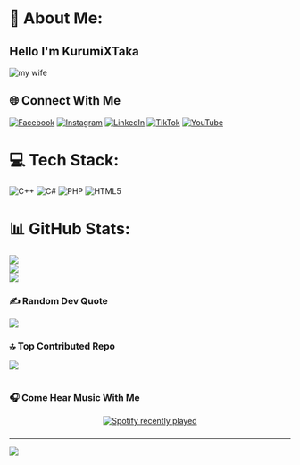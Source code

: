 # 💫 About Me:
## Hello I'm KurumiXTaka<br>

![my wife](img/kurumi.gif)

## 🌐 Connect With Me
[![Facebook](https://img.shields.io/badge/Facebook-%231877F2.svg?logo=Facebook&logoColor=white)](https://facebook.com/kang.kenang.560) [![Instagram](https://img.shields.io/badge/Instagram-%23E4405F.svg?logo=Instagram&logoColor=white)](https://instagram.com/mas.firzasagala) [![LinkedIn](https://img.shields.io/badge/LinkedIn-%230077B5.svg?logo=linkedin&logoColor=white)](https://linkedin.com/in/firza-sagala-169504364) [![TikTok](https://img.shields.io/badge/TikTok-%23000000.svg?logo=TikTok&logoColor=white)](https://tiktok.com/@lmao.banged) [![YouTube](https://img.shields.io/badge/YouTube-%23FF0000.svg?logo=YouTube&logoColor=white)](https://youtube.com/@firzasagala8686) 

# 💻 Tech Stack:
![C++](https://img.shields.io/badge/c++-%2300599C.svg?style=for-the-badge&logo=c%2B%2B&logoColor=white) ![C#](https://img.shields.io/badge/c%23-%23239120.svg?style=for-the-badge&logo=csharp&logoColor=white) ![PHP](https://img.shields.io/badge/php-%23777BB4.svg?style=for-the-badge&logo=php&logoColor=white) ![HTML5](https://img.shields.io/badge/html5-%23E34F26.svg?style=for-the-badge&logo=html5&logoColor=white)
# 📊 GitHub Stats:
![](https://github-readme-stats.vercel.app/api?username=KurumiXTaka&theme=omni&hide_border=false&include_all_commits=false&count_private=false)<br/>
![](https://nirzak-streak-stats.vercel.app/?user=KurumiXTaka&theme=omni&hide_border=false)<br/>
![](https://github-readme-stats.vercel.app/api/top-langs/?username=KurumiXTaka&theme=omni&hide_border=false&include_all_commits=false&count_private=false&layout=compact)

### ✍️ Random Dev Quote
![](https://quotes-github-readme.vercel.app/api?type=horizontal&theme=radical)

### 🔝 Top Contributed Repo
![](https://github-contributor-stats.vercel.app/api?username=KurumiXTaka&limit=5&theme=dark&combine_all_yearly_contributions=true)

#

### 🎧 Come Hear Music With Me
<div align="center">
  <a href="https://open.spotify.com/user/31uowwakej2gs7gslhvpl7qatoum">
    <img src="https://spotify-recently-played-readme.vercel.app/api?user=31uowwakej2gs7gslhvpl7qatoum&count=5" alt="Spotify recently played"  />
  </a>
</div>

###
---

[![](https://visitcount.itsvg.in/api?id=KurumiXTaka&icon=5&color=0)](https://visitcount.itsvg.in)



<!-- Proudly created with GPRM ( https://gprm.itsvg.in ) -->


<!--
**KurumiXTaka/KurumiXTaka** is a ✨ _special_ ✨ repository because its `README.md` (this file) appears on your GitHub profile.

Here are some ideas to get you started:

- 🔭 I’m currently working on ...
- 🌱 I’m currently learning ...
- 👯 I’m looking to collaborate on ...
- 🤔 I’m looking for help with ...
- 💬 Ask me about ...
- 📫 How to reach me: ...
- 😄 Pronouns: ...
- ⚡ Fun fact: ...
-->
